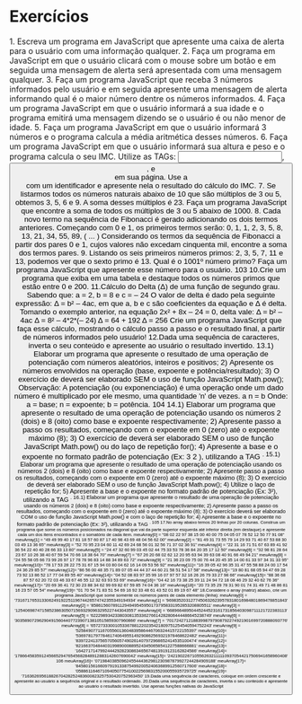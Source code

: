 <h1>Exercícios</h1>
<p>1. Escreva um programa em JavaScript que apresente uma caixa de alerta para o
usuário com uma informação qualquer.
2. Faça um programa em JavaScript em que o usuário clicará com o mouse sobre
um botão e em seguida uma mensagem de alerta será apresentada com uma
mensagem qualquer.
3. Faça um programa JavaScript que receba 3 números informados pelo usuário e
em seguida apresente uma mensagem de alerta informando qual é o maior
número dentre os números informados.
4. Faça um programa JavaScript em que o usuário informará a sua idade e o
programa emitirá uma mensagem dizendo se o usuário é ou não menor de idade.
5. Faça um programa JavaScript em que o usuário informará 3 números e o
programa calcula a média aritmética desses números.
6. Faça um programa JavaScript em que o usuário informará sua altura e peso e o
programa calcula o seu IMC. Utilize as TAGs: <input>, <button>, e <div>
em sua página. Use a <div> com um identificador e apresente nela o resultado
do cálculo do IMC.
7. Se listarmos todos os números naturais abaixo de 10 que são múltiplos de 3 ou
5, obtemos 3, 5, 6 e 9. A soma desses múltiplos é 23. Faça um programa
JavaScript que encontre a soma de todos os múltiplos de 3 ou 5 abaixo de 1000.
8. Cada novo termo na sequência de Fibonacci é gerado adicionando os dois
termos anteriores. Começando com 0 e 1, os primeiros termos serão:
0, 1, 1, 2, 3, 5, 8, 13, 21, 34, 55, 89, ( ... )
Considerando os termos da sequência de Fibonacci a partir dos pares 0 e 1,
cujos valores não excedam cinquenta mil, encontre a soma dos termos pares.
9. Listando os seis primeiros números primos: 2, 3, 5, 7, 11 e 13, podemos ver que o
sexto primo é 13. Qual é o 1001º número primo? Faça um programa JavaScript
que apresente esse número para o usuário.
103
10.Crie um programa que exiba em uma tabela e destaque todos os números
primos que estão entre 0 e 200.
11.Cálculo do Delta (Δ) de uma função de segundo grau.
Sabendo que:
a = 2, b = 8 e c = – 24
O valor de delta é dado pela seguinte expressão: Δ = b² – 4ac, em que a, b e c
são coeficientes da equação e Δ é delta.
Tomando o exemplo anterior, na equação 2x² + 8x – 24 = 0, delta vale:
Δ = b² – 4ac
Δ = 8² – 4*2*(– 24)
Δ = 64 + 192
Δ = 256
Crie um programa JavaScript que faça esse cálculo, mostrando o cálculo passo
a passo e o resultado final, a partir de números informados pelo usuário!
12.Dada uma sequência de caracteres, inverta o seu conteúdo e apresente ao
usuário o resultado invertido.
13.1) Elaborar um programa que apresente o resultado de uma operação de
potenciação com números aleatórios, inteiros e positivos;
2) Apresente os números envolvidos na operação (base, expoente e
potência/resultado);
3) O exercício de deverá ser elaborado SEM o uso de função JavaScript
Math.pow();
Observação:
A potenciação (ou exponenciação) é uma operação onde um dado número é
multiplicado por ele mesmo, uma quantidade 'n' de vezes.
a
n = b
Onde:
a = base;
n = expoente;
b = potência.
104
14.1) Elaborar um programa que apresente o resultado de uma operação de
potenciação usando os números 2 (dois) e 8 (oito) como base e expoente
respectivamente;
2) Apresente passo a passo os resultados, começando com o expoente em 0
(zero) até o expoente máximo (8);
3) O exercício de deverá ser elaborado SEM o uso de função JavaScript
Math.pow() ou do laço de repetição for();
4) Apresente a base e o expoente no formato padrão de potenciação (Ex: 3
2
),
utilizando a TAG <sup>.
15.1) Elaborar um programa que apresente o resultado de uma operação de
potenciação usando os números 2 (dois) e 8 (oito) como base e expoente
respectivamente;
2) Apresente passo a passo os resultados, começando com o expoente em 0
(zero) até o expoente máximo (8);
3) O exercício de deverá ser elaborado SEM o uso de função JavaScript
Math.pow();
4) Utilize o laço de repetição for;
5) Apresente a base e o expoente no formato padrão de potenciação (Ex: 3²),
utilizando a TAG <sup>.
16.1) Elaborar um programa que apresente o resultado de uma operação de
potenciação usando os números 2 (dois) e 8 (oito) como base e expoente
respectivamente;
2) Apresente passo a passo os resultados, começando com o expoente em 0
(zero) até o expoente máximo (8);
3) O exercício deverá ser elaborado COM o uso de função JavaScript
Math.pow() e com o laço de repetição for;
4) Apresente a base e o expoente no formato padrão de potenciação (Ex: 3²),
utilizando a TAG <sup>.
105
17.No array abaixo temos 20 linhas por 20 colunas. Construa um programa que
some os números posicionados na diagonal que vai da parte superior esquerda
até inferior direita (em destaque) e apresente cada um dos itens encontrados e o
somatório de cada item.
meuArray[0] = "08 02 22 97 38 15 00 40 00 75 04 05 07 78 52 12 50 77 91 08"
meuArray[1] = "49 49 99 40 17 81 18 57 60 87 17 40 98 43 69 48 04 56 62 00"
meuArray[2] = "81 49 31 73 55 79 14 29 93 71 40 67 53 88 30 03 49 13 36 65"
meuArray[3] = "52 70 95 23 04 60 11 42 69 24 68 56 01 32 56 71 37 02 36 91"
meuArray[4] = "22 31 16 71 51 67 63 89 41 92 36 54 22 40 40 28 66 33 13 80"
meuArray[5] = "24 47 32 60 99 03 45 02 44 75 33 53 78 36 84 20 35 17 12 50"
meuArray[6] = "32 98 81 28 64 23 67 10 26 38 40 67 59 54 70 66 18 38 64 70"
meuArray[7] = "67 26 20 68 02 62 12 20 95 63 94 39 63 08 40 91 66 49 94 21"
meuArray[8] = "24 55 58 05 66 73 99 26 97 17 78 78 96 83 14 88 34 89 63 72"
meuArray[9] = "21 36 23 09 75 00 76 44 20 45 35 14 00 61 33 97 34 31 33 95"
meuArray[10]= "78 17 53 28 22 75 31 67 15 94 03 80 04 62 16 14 09 53 56 92"
meuArray[11]= "16 39 05 42 96 35 31 47 55 58 88 24 00 17 54 24 36 29 85 57"
meuArray[12]= "86 56 00 48 35 71 89 07 05 44 44 37 44 60 21 58 51 54 17 58"
meuArray[13]= "19 80 81 68 05 94 47 69 28 73 92 13 86 52 17 77 04 89 55 40"
meuArray[14]= "04 52 08 83 97 35 99 16 07 97 57 32 16 26 26 79 33 27 98 66"
meuArray[15]= "88 36 68 87 57 62 20 72 03 46 33 67 46 55 12 32 63 93 53 69"
meuArray[16]= "04 42 16 73 38 25 39 11 24 94 72 18 08 46 29 32 40 62 76 36"
meuArray[17]= "20 69 36 41 72 30 23 88 34 62 99 69 82 67 59 85 74 04 36 16"
meuArray[18]= "20 73 35 29 78 31 90 01 74 31 49 71 48 86 81 16 23 57 05 54"
meuArray[19]= "01 70 54 71 83 51 54 69 16 92 33 48 61 43 52 01 89 19 67 48"
18.Considere o array (matriz) abaixo, crie um programa JavaScript que some
somente os números pares de cada elemento (linha):
meuArray[0] = '73167176531330624919225119674426574742355349194934'
meuArray[1] = '96983520312774506326239578318016984801869478851843'
meuArray[2] = '85861560789112949495459501737958331952853208805511'
meuArray[3] = '12540698747158523863050715693290963295227443043557'
meuArray[4] = '66896648950445244523161731856403098711121722383113'
meuArray[5] = '62229893423380308135336276614282806444486645238749'
meuArray[6] = '30358907296290491560440772390713810515859307960866'
meuArray[7] = '70172427121883998797908792274921901699720888093776'
meuArray[8] = '65727333001053367881220235421809751254540594752243'
meuArray[9] = '52584907711670556013604839586446706324415722155397'
meuArray[10]= '53697817977846174064955149290862569321978468622482'
meuArray[11]= '83972241375657056057490261407972968652414535100474'
meuArray[12]= '82166370484403199890008895243450658541227588666881'
meuArray[13]= '16427171479924442928230863465674813919123162824586'
meuArray[14]= '17866458359124566529476545682848912883142607690042'
meuArray[15]= '24219022671055626321111109370544217506941658960408'
106
meuArray[16]= '07198403850962455444362981230987879927244284909188'
meuArray[17]= '84580156166097919133875499200524063689912560717606'
meuArray[18]= '05886116467109405077541002256983155200055935729725'
meuArray[19]= '71636269561882670428252483600823257530420752963450'
19.Dada uma sequência de caracteres, coloque em ordem crescente e apresente ao
usuário a sequência original e o resultado ordenado.
20.Dada uma sequência de caracteres, inverta o seu conteúdo e apresente ao
usuário o resultado invertido. Use apenas funções nativas do JavaScript</p>

